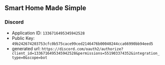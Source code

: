 Smart Home Made Simple
---

### Discord
- Application ID: `1336716495345942528`
- Public Key: `49b242674203753cfc0b575cace99ced2146476b00040244cca66990bb94eed5`
- generated url: `https://discord.com/oauth2/authorize?client_id=1336716495345942528&permissions=551903374352&integration_type=0&scope=bot`
